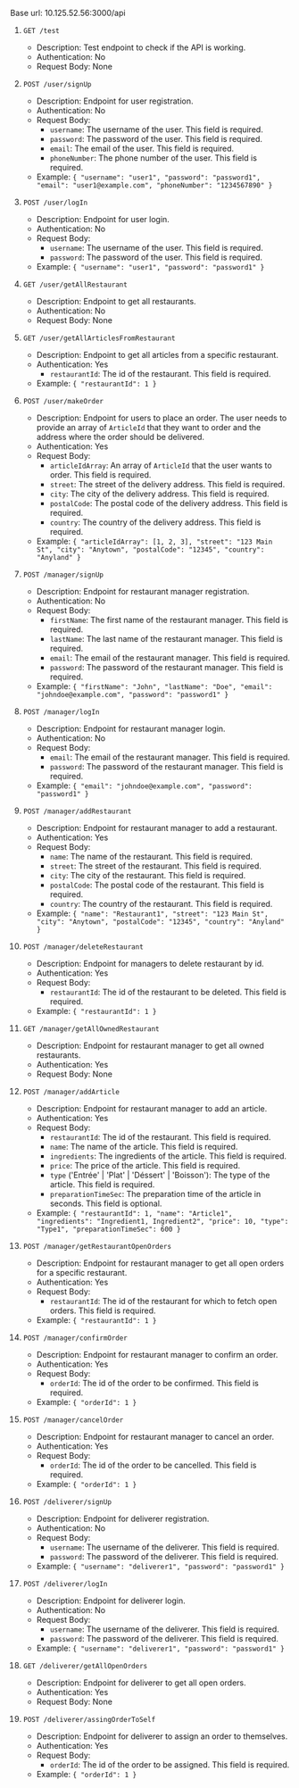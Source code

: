 Base url: 10.125.52.56:3000/api

1. `GET /test`
    - Description: Test endpoint to check if the API is working.
    - Authentication: No
    - Request Body: None

1. `POST /user/signUp`
    - Description: Endpoint for user registration.
    - Authentication: No
   - Request Body:
       - `username`: The username of the user. This field is required.
       - `password`: The password of the user. This field is required.
       - `email`: The email of the user. This field is required.
       - `phoneNumber`: The phone number of the user. This field is required.
   - Example: `{ "username": "user1", "password": "password1", "email": "user1@example.com", "phoneNumber": "1234567890" }`

1. `POST /user/logIn`
    - Description: Endpoint for user login.
    - Authentication: No
   - Request Body:
       - `username`: The username of the user. This field is required.
       - `password`: The password of the user. This field is required.
   - Example: `{ "username": "user1", "password": "password1" }`

1. `GET /user/getAllRestaurant`
    - Description: Endpoint to get all restaurants.
   - Authentication: No
    - Request Body: None

1. `GET /user/getAllArticlesFromRestaurant`
    - Description: Endpoint to get all articles from a specific restaurant.
    - Authentication: Yes
        - `restaurantId`: The id of the restaurant. This field is required.
    - Example: `{ "restaurantId": 1 }`

1. `POST /user/makeOrder`
    - Description: Endpoint for users to place an order. The user needs to provide an array of `ArticleId` that they want to order and the
      address where the order should be delivered.
    - Authentication: Yes
    - Request Body:
        - `articleIdArray`: An array of `ArticleId` that the user wants to order. This field is required.
        - `street`: The street of the delivery address. This field is required.
        - `city`: The city of the delivery address. This field is required.
        - `postalCode`: The postal code of the delivery address. This field is required.
        - `country`: The country of the delivery address. This field is required.
    - Example: `{ "articleIdArray": [1, 2, 3], "street": "123 Main St", "city": "Anytown", "postalCode": "12345", "country": "Anyland" }`

1. `POST /manager/signUp`
    - Description: Endpoint for restaurant manager registration.
    - Authentication: No
   - Request Body:
       - `firstName`: The first name of the restaurant manager. This field is required.
       - `lastName`: The last name of the restaurant manager. This field is required.
       - `email`: The email of the restaurant manager. This field is required.
       - `password`: The password of the restaurant manager. This field is required.
   - Example: `{ "firstName": "John", "lastName": "Doe", "email": "johndoe@example.com", "password": "password1" }`

1. `POST /manager/logIn`
    - Description: Endpoint for restaurant manager login.
    - Authentication: No
   - Request Body:
       - `email`: The email of the restaurant manager. This field is required.
       - `password`: The password of the restaurant manager. This field is required.
   - Example: `{ "email": "johndoe@example.com", "password": "password1" }`

1. `POST /manager/addRestaurant`
    - Description: Endpoint for restaurant manager to add a restaurant.
    - Authentication: Yes
   - Request Body:
       - `name`: The name of the restaurant. This field is required.
       - `street`: The street of the restaurant. This field is required.
       - `city`: The city of the restaurant. This field is required.
       - `postalCode`: The postal code of the restaurant. This field is required.
       - `country`: The country of the restaurant. This field is required.
   - Example: `{ "name": "Restaurant1", "street": "123 Main St", "city": "Anytown", "postalCode": "12345", "country": "Anyland" }`

1. `POST /manager/deleteRestaurant`
    - Description: Endpoint for managers to delete restaurant by id.
    - Authentication: Yes
    - Request Body:
        - `restaurantId`: The id of the restaurant to be deleted. This field is required.
    - Example: `{ "restaurantId": 1 }`

1. `GET /manager/getAllOwnedRestaurant`
    - Description: Endpoint for restaurant manager to get all owned restaurants.
    - Authentication: Yes
    - Request Body: None

1. `POST /manager/addArticle`
    - Description: Endpoint for restaurant manager to add an article.
    - Authentication: Yes
   - Request Body:
       - `restaurantId`: The id of the restaurant. This field is required.
       - `name`: The name of the article. This field is required.
       - `ingredients`: The ingredients of the article. This field is required.
       - `price`: The price of the article. This field is required.
       - `type` ('Entrée' | 'Plat' | 'Déssert' | 'Boisson'): The type of the article. This field is required.
       - `preparationTimeSec`: The preparation time of the article in seconds. This field is optional.
   - Example: `{ "restaurantId": 1, "name": "Article1", "ingredients": "Ingredient1, Ingredient2", "price": 10, "type": "Type1",
     "preparationTimeSec": 600 }`

1. `POST /manager/getRestaurantOpenOrders`
    - Description: Endpoint for restaurant manager to get all open orders for a specific restaurant.
    - Authentication: Yes
    - Request Body:
        - `restaurantId`: The id of the restaurant for which to fetch open orders. This field is required.
    - Example: `{ "restaurantId": 1 }`

1. `POST /manager/confirmOrder`
    - Description: Endpoint for restaurant manager to confirm an order.
    - Authentication: Yes
    - Request Body:
        - `orderId`: The id of the order to be confirmed. This field is required.
    - Example: `{ "orderId": 1 }`

1. `POST /manager/cancelOrder`
    - Description: Endpoint for restaurant manager to cancel an order.
    - Authentication: Yes
    - Request Body:
        - `orderId`: The id of the order to be cancelled. This field is required.
    - Example: `{ "orderId": 1 }`

1. `POST /deliverer/signUp`
    - Description: Endpoint for deliverer registration.
   - Authentication: No
   - Request Body:
       - `username`: The username of the deliverer. This field is required.
       - `password`: The password of the deliverer. This field is required.
   - Example: `{ "username": "deliverer1", "password": "password1" }`

1. `POST /deliverer/logIn`
    - Description: Endpoint for deliverer login.
   - Authentication: No
   - Request Body:
       - `username`: The username of the deliverer. This field is required.
       - `password`: The password of the deliverer. This field is required.
   - Example: `{ "username": "deliverer1", "password": "password1" }`

1. `GET /deliverer/getAllOpenOrders`
    - Description: Endpoint for deliverer to get all open orders.
    - Authentication: Yes
    - Request Body: None

1. `POST /deliverer/assingOrderToSelf`
    - Description: Endpoint for deliverer to assign an order to themselves.
    - Authentication: Yes
    - Request Body:
        - `orderId`: The id of the order to be assigned. This field is required.
    - Example: `{ "orderId": 1 }`
